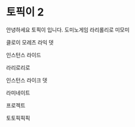 # 토픽이 2

안녕하세요 토픽이 입니다.
도미노게임
라리롤리로 
미모미

클로이 모레츠 라익 뎃

인스턴스 라이드

라리로리로 

인스턴스 라이크 뎃

라미네이트

프로젝트


토토픽픽픽